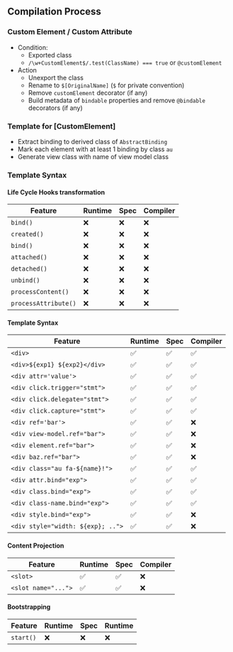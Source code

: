 ## Compilation Process

### Custom Element / Custom Attribute

* Condition:
  * Exported class
  * `/\w+CustomElement$/.test(ClassName) === true` or `@customElement`
* Action
  * Unexport the class
  * Rename to `$[OriginalName]` (`$` for private convention)
  * Remove `customElement` decorator (if any)
  * Build metadata of `bindable` properties and remove `@bindable` decorators (if any)

### Template for [CustomElement]

* Extract binding to derived class of `AbstractBinding`
* Mark each element with at least 1 binding by class `au`
* Generate view class with name of view model class

### Template Syntax

#### Life Cycle Hooks transformation

| Feature                   | Runtime | Spec     | Compiler |
| ------------------------- | ------- | -------- | -------- |
| `bind()`                  |    ❌   |  ❌     |  ❌      |
| `created()`               |    ❌   |  ❌     |  ❌      |
| `bind()`                  |    ❌   |  ❌     |  ❌      |
| `attached()`              |    ❌   |  ❌     |  ❌      |
| `detached()`              |    ❌   |  ❌     |  ❌      |
| `unbind()`                |    ❌   |  ❌     |  ❌      |
| `processContent()`        |    ❌   |  ❌     |  ❌      |
| `processAttribute()`      |    ❌   |  ❌     |  ❌      |


#### Template Syntax
| Feature                           | Runtime | Spec     | Compiler |
| --------------------------------- | ------- | -------- | -------- |
| `<div>`                           |  ✅     |  ✅      |  ✅      |
| `<div>${exp1} ${exp2}</div>`      |  ✅     |  ✅      |  ✅      |
| `<div attr='value'>`              |  ✅     |  ✅      |  ✅      |
| `<div click.trigger="stmt">`      |  ✅     |  ✅      |  ✅      |
| `<div click.delegate="stmt">`     |  ✅     |  ✅      |  ✅      |
| `<div click.capture="stmt">`      |  ✅     |  ✅      |  ✅      |
| `<div ref='bar'>`                 |  ✅     |  ✅      |  ❌      |
| `<div view-model.ref="bar">`      |  ✅     |  ✅      |  ❌      |
| `<div element.ref="bar">`         |  ✅     |  ✅      |  ❌      |
| `<div baz.ref="bar">`             |  ✅     |  ✅      |  ❌      |
| `<div class="au fa-${name}!">`    |  ✅     |  ✅      |  ✅      |
| `<div attr.bind="exp">`           |  ✅     |  ✅      |  ✅      |
| `<div class.bind="exp">`          |  ✅     |  ✅      |  ✅      |
| `<div class-name.bind="exp">`     |  ✅     |  ✅      |  ✅      |
| `<div style.bind="exp">`          |  ✅     |  ✅      |  ❌      |
| `<div style="width: ${exp}; ..">` |  ✅     |  ✅      |  ❌      |


#### Content Projection
| Feature                         | Runtime | Spec     | Compiler |
| ------------------------------- | ------- | -------- | -------- |
| `<slot>`                        |  ✅     |  ✅     |  ❌      |
| `<slot name="...">`             |  ✅     |  ✅     |  ❌      |


#### Bootstrapping
| Feature                             | Runtime|   Spec  | Runtime |
| ----------------------------------- | -------| ------- | ------- |
| `start()`                           |  ❌    |   ❌    |  ❌     |

